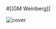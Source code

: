 #[[GM Weinberg]]

![cover](https://m.media-amazon.com/images/I/410X6YM9F7L._SY291_BO1,204,203,200_QL40_ML2_.jpg)